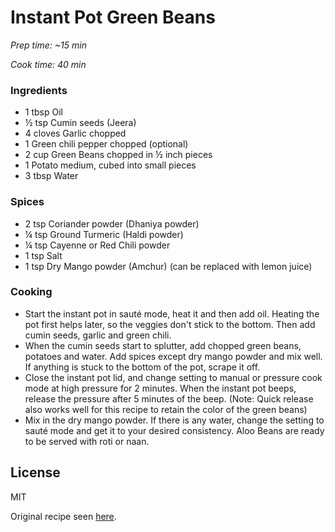 # Instant Pot Green Beans

*Prep time: ~15 min*

*Cook time: 40 min*

### Ingredients

 - 1 tbsp Oil
 - ½ tsp Cumin seeds (Jeera)
 - 4 cloves Garlic chopped
 - 1 Green chili pepper chopped (optional)
 - 2 cup Green Beans chopped in ½ inch pieces
 - 1 Potato medium, cubed into small pieces
 - 3 tbsp Water

### Spices
 - 2 tsp Coriander powder (Dhaniya powder)
 - ¼ tsp Ground Turmeric (Haldi powder)
 - ¼ tsp Cayenne or Red Chili powder
 - 1 tsp Salt
 - 1 tsp Dry Mango powder (Amchur) (can be replaced with lemon juice)


### Cooking

  - Start the instant pot in sauté mode, heat it and then add oil. Heating the pot first helps later, so the veggies don't stick to the bottom. Then add cumin seeds, garlic and green chili.
 - When the cumin seeds start to splutter, add chopped green beans, potatoes and water. Add spices except dry mango powder and mix well. If anything is stuck to the bottom of the pot, scrape it off. 
 - Close the instant pot lid, and change setting to manual or pressure cook mode at high pressure for 2 minutes. When the instant pot beeps, release the pressure after 5 minutes of the beep. (Note: Quick release also works well for this recipe to retain the color of the green beans)
 - Mix in the dry mango powder. If there is any water, change the setting to sauté mode and get it to your desired consistency. Aloo Beans are ready to be served with roti or naan.

License
----

MIT

Original recipe seen [here](https://pipingpotcurry.com/aloo-beans-instant-pot/#wprm-recipe-container-3814).
